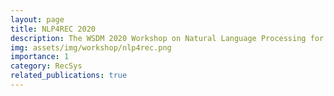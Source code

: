 ```yaml
---
layout: page
title: NLP4REC 2020
description: The WSDM 2020 Workshop on Natural Language Processing for Recommendations
img: assets/img/workshop/nlp4rec.png
importance: 1
category: RecSys
related_publications: true
---
```



